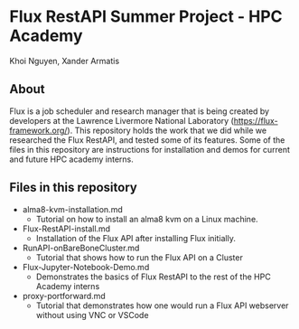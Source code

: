 # Flux RestAPI Summer Project - HPC Academy
Khoi Nguyen, Xander Armatis
## About 
Flux is a job scheduler and research manager that is being created by developers at the Lawrence Livermore National Laboratory (https://flux-framework.org/). This repository holds the work that we did while we researched the Flux RestAPI, and tested some of its features. Some of the files in this repository are instructions for installation and demos for current and future HPC academy interns. 
## Files in this repository
-  <span>alma8-kvm-installation.md</span>
	- Tutorial on how to install an alma8 kvm on a Linux machine.
-  <span>Flux-RestAPI-install.md</span>
	- Installation of the Flux API after installing Flux initially.
- <span>RunAPI-onBareBoneCluster.md</span>	
	- Tutorial that shows how to run the Flux API on a Cluster
- <span>Flux-Jupyter-Notebook-Demo.md</span>
	- Demonstrates the basics of Flux RestAPI to the rest of the HPC Academy interns
- <span>proxy-portforward.md</span> 
	- Tutorial that demonstrates how one would run a Flux API webserver without using VNC or VSCode
